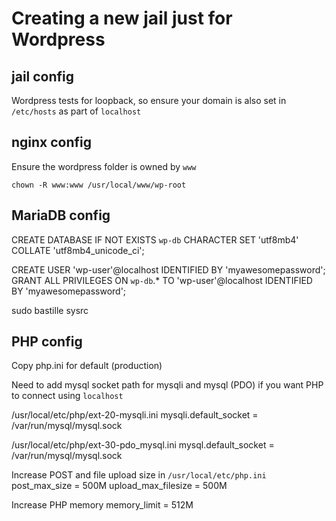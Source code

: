 # Creating a new jail just for Wordpress

## jail config
Wordpress tests for loopback, so ensure your domain is also set in `/etc/hosts` as part of `localhost`

## nginx config

Ensure the wordpress folder is owned by `www`

```
chown -R www:www /usr/local/www/wp-root
```

## MariaDB config
CREATE DATABASE IF NOT EXISTS `wp-db` CHARACTER SET 'utf8mb4' COLLATE 'utf8mb4_unicode_ci';

CREATE USER 'wp-user'@localhost IDENTIFIED BY 'myawesomepassword';
GRANT ALL PRIVILEGES ON `wp-db`.* TO 'wp-user'@localhost IDENTIFIED BY 'myawesomepassword';

sudo bastille sysrc

## PHP config

Copy php.ini for default (production)

Need to add mysql socket path for mysqli and mysql (PDO) if you want PHP to connect using `localhost`

/usr/local/etc/php/ext-20-mysqli.ini
mysqli.default_socket = /var/run/mysql/mysql.sock

/usr/local/etc/php/ext-30-pdo_mysql.ini
mysql.default_socket = /var/run/mysql/mysql.sock

Increase POST and file upload size in `/usr/local/etc/php.ini`
post_max_size = 500M
upload_max_filesize = 500M

Increase PHP memory
memory_limit = 512M